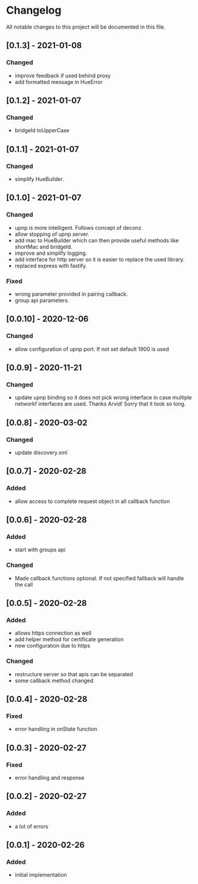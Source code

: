 # Changelog
All notable changes to this project will be documented in this file.
## [0.1.3] - 2021-01-08
### Changed
- improve feedback if used behind proxy
- add formatted message in HueError

## [0.1.2] - 2021-01-07
### Changed
- bridgeId toUpperCase

## [0.1.1] - 2021-01-07
### Changed
- simplify HueBuilder.

## [0.1.0] - 2021-01-07
### Changed
- upnp is more intelligent. Follows concept of deconz.
- allow stopping of upnp server.
- add mac to HueBuilder which can then provide useful methods like shortMac and bridgeId.
- improve and simplify logging.
- add interface for http server so it is easier to replace the used library.
- replaced express with fastify.

### Fixed
- wrong parameter provided in pairing callback.
- group api parameters.

## [0.0.10] - 2020-12-06
### Changed
- allow configuration of upnp port. If not set default 1900 is used

## [0.0.9] - 2020-11-21
### Changed
- update upnp binding so it does not pick wrong interface in case multiple networkf interfaces are used. Thanks Arvid! Sorry that it took so long.

## [0.0.8] - 2020-03-02
### Changed
- update discovery.xml

## [0.0.7] - 2020-02-28
### Added
- allow access to complete request object in all callback function

## [0.0.6] - 2020-02-28
### Added
- start with groups api

### Changed
- Made callback functions optional. If not specified fallback will handle the call

## [0.0.5] - 2020-02-28
### Added
- allows https connection as well
- add helper method for certificate generation
- new configuration due to https

### Changed
- restructure server so that apis can be separated
- some callback method changed

## [0.0.4] - 2020-02-28
### Fixed
- error handling in onState function

## [0.0.3] - 2020-02-27
### Fixed
- error handling and response

## [0.0.2] - 2020-02-27
### Added
- a lot of errors

## [0.0.1] - 2020-02-26
### Added
- initial implementation
